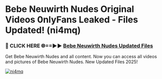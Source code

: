 # Bebe Neuwirth Nudes Original Videos 0nlyFans Leaked - Files Updated! (ni4mq)

<h3>🔴 CLICK HERE 🌐==►► <a href="https://tinyurl.com/y5r63du9" rel="nofollow">Bebe Neuwirth Nudes Updated Files</a></h3>

Get Bebe Neuwirth Nudes and all content. Now you can access all videos and pictures of Bebe Neuwirth Nudes. New Updated Files 2025!

[![ni4mq](https://i.imgur.com/UVo9nyh.gif)](https://tinyurl.com/y5r63du9)